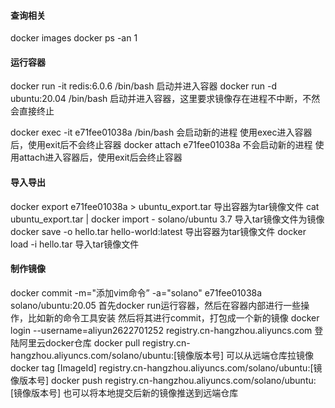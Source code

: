 
#### 查询相关

docker images
docker ps -an 1


#### 运行容器
docker run -it redis:6.0.6 /bin/bash
启动并进入容器
docker run -d ubuntu:20.04 /bin/bash
启动并进入容器，这里要求镜像存在进程不中断，不然会直接终止

docker exec -it e71fee01038a /bin/bash
会启动新的进程
使用exec进入容器后，使用exit后不会终止容器
docker attach e71fee01038a
不会启动新的进程
使用attach进入容器后，使用exit后会终止容器

#### 导入导出
docker export e71fee01038a > ubuntu_export.tar
导出容器为tar镜像文件
cat ubuntu_export.tar | docker import - solano/ubuntu 3.7
导入tar镜像文件为镜像
docker save -o hello.tar hello-world:latest
导出容器为tar镜像文件
docker load -i hello.tar
导入tar镜像文件

#### 制作镜像
docker commit -m="添加vim命令” -a="solano"  e71fee01038a solano/ubuntu:20.05
首先docker run运行容器，然后在容器内部进行一些操作，比如新的命令工具安装
然后将其进行commit，打包成一个新的镜像
docker login --username=aliyun2622701252 registry.cn-hangzhou.aliyuncs.com
登陆阿里云docker仓库
docker pull registry.cn-hangzhou.aliyuncs.com/solano/ubuntu:[镜像版本号]
可以从远端仓库拉镜像
docker tag [ImageId] registry.cn-hangzhou.aliyuncs.com/solano/ubuntu:[镜像版本号]
docker push registry.cn-hangzhou.aliyuncs.com/solano/ubuntu:[镜像版本号]
也可以将本地提交后新的镜像推送到远端仓库



